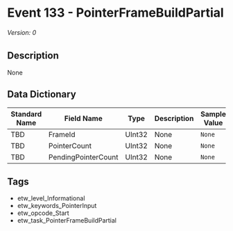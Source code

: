 # Event 133 - PointerFrameBuildPartial
###### Version: 0

## Description
None

## Data Dictionary
|Standard Name|Field Name|Type|Description|Sample Value|
|---|---|---|---|---|
|TBD|FrameId|UInt32|None|`None`|
|TBD|PointerCount|UInt32|None|`None`|
|TBD|PendingPointerCount|UInt32|None|`None`|

## Tags
* etw_level_Informational
* etw_keywords_PointerInput
* etw_opcode_Start
* etw_task_PointerFrameBuildPartial